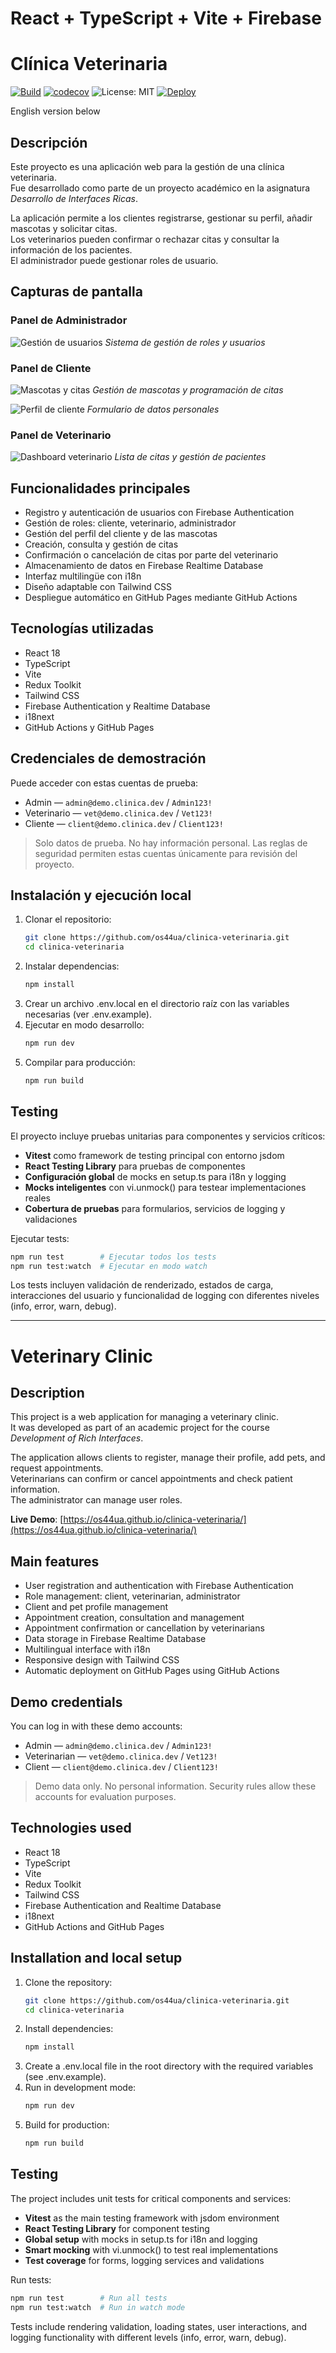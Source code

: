 # React + TypeScript + Vite + Firebase

# Clínica Veterinaria
[![Build](https://github.com/os44ua/clinica-veterinaria/actions/workflows/gh-pages.yml/badge.svg)](https://github.com/os44ua/clinica-veterinaria/actions/workflows/gh-pages.yml)
[![codecov](https://codecov.io/gh/os44ua/clinica-veterinaria/branch/main/graph/badge.svg)](https://codecov.io/gh/os44ua/clinica-veterinaria)
![License: MIT](https://img.shields.io/badge/License-MIT-yellow.svg)
[![Deploy](https://img.shields.io/badge/Demo-GitHub%20Pages-blue)](https://os44ua.github.io/clinica-veterinaria/)

English version below

## Descripción

Este proyecto es una aplicación web para la gestión de una clínica veterinaria.  
Fue desarrollado como parte de un proyecto académico en la asignatura *Desarrollo de Interfaces Ricas*.  

La aplicación permite a los clientes registrarse, gestionar su perfil, añadir mascotas y solicitar citas.  
Los veterinarios pueden confirmar o rechazar citas y consultar la información de los pacientes.  
El administrador puede gestionar roles de usuario.



## Capturas de pantalla

### Panel de Administrador
![Gestión de usuarios](./screenshots/admin-user-management.png)
*Sistema de gestión de roles y usuarios*

### Panel de Cliente
![Mascotas y citas](./screenshots/client-pets-appointments.png)
*Gestión de mascotas y programación de citas*

![Perfil de cliente](./screenshots/client-profile-form.png)
*Formulario de datos personales*

### Panel de Veterinario
![Dashboard veterinario](./screenshots/veterinarian-dashboard.png)
*Lista de citas y gestión de pacientes*



## Funcionalidades principales

- Registro y autenticación de usuarios con Firebase Authentication  
- Gestión de roles: cliente, veterinario, administrador  
- Gestión del perfil del cliente y de las mascotas  
- Creación, consulta y gestión de citas  
- Confirmación o cancelación de citas por parte del veterinario  
- Almacenamiento de datos en Firebase Realtime Database  
- Interfaz multilingüe con i18n  
- Diseño adaptable con Tailwind CSS  
- Despliegue automático en GitHub Pages mediante GitHub Actions

## Tecnologías utilizadas

- React 18  
- TypeScript  
- Vite  
- Redux Toolkit  
- Tailwind CSS  
- Firebase Authentication y Realtime Database  
- i18next  
- GitHub Actions y GitHub Pages

 ## Credenciales de demostración

Puede acceder con estas cuentas de prueba:

- Admin — `admin@demo.clinica.dev` / `Admin123!`  
- Veterinario — `vet@demo.clinica.dev` / `Vet123!`  
- Cliente — `client@demo.clinica.dev` / `Client123!`  

> Solo datos de prueba. No hay información personal. Las reglas de seguridad permiten estas cuentas únicamente para revisión del proyecto.


## Instalación y ejecución local

1. Clonar el repositorio:
   ```bash
   git clone https://github.com/os44ua/clinica-veterinaria.git
   cd clinica-veterinaria

2. Instalar dependencias:
    ```bash
    npm install
3. Crear un archivo .env.local en el directorio raíz con las variables necesarias (ver .env.example).
4. Ejecutar en modo desarrollo:
    ```bash
    npm run dev
5. Compilar para producción:
    ```bash
    npm run build

## Testing 

El proyecto incluye pruebas unitarias para componentes y servicios críticos:

- **Vitest** como framework de testing principal con entorno jsdom
- **React Testing Library** para pruebas de componentes
- **Configuración global** de mocks en setup.ts para i18n y logging
- **Mocks inteligentes** con vi.unmock() para testear implementaciones reales
- **Cobertura de pruebas** para formularios, servicios de logging y validaciones

Ejecutar tests:
```bash
npm run test        # Ejecutar todos los tests
npm run test:watch  # Ejecutar en modo watch
```

Los tests incluyen validación de renderizado, estados de carga, interacciones del usuario y funcionalidad de logging con diferentes niveles (info, error, warn, debug).

---


# Veterinary Clinic

## Description 

This project is a web application for managing a veterinary clinic.  
It was developed as part of an academic project for the course *Development of Rich Interfaces*.  

The application allows clients to register, manage their profile, add pets, and request appointments.  
Veterinarians can confirm or cancel appointments and check patient information.  
The administrator can manage user roles.

**Live Demo**: [https://os44ua.github.io/clinica-veterinaria/](https://os44ua.github.io/clinica-veterinaria/)

## Main features

- User registration and authentication with Firebase Authentication  
- Role management: client, veterinarian, administrator  
- Client and pet profile management  
- Appointment creation, consultation and management  
- Appointment confirmation or cancellation by veterinarians  
- Data storage in Firebase Realtime Database  
- Multilingual interface with i18n  
- Responsive design with Tailwind CSS  
- Automatic deployment on GitHub Pages using GitHub Actions  

## Demo credentials

You can log in with these demo accounts:

- Admin — `admin@demo.clinica.dev` / `Admin123!`  
- Veterinarian — `vet@demo.clinica.dev` / `Vet123!`  
- Client — `client@demo.clinica.dev` / `Client123!`  

> Demo data only. No personal information. Security rules allow these accounts for evaluation purposes.

## Technologies used

- React 18  
- TypeScript  
- Vite  
- Redux Toolkit  
- Tailwind CSS  
- Firebase Authentication and Realtime Database  
- i18next  
- GitHub Actions and GitHub Pages  

## Installation and local setup

1. Clone the repository:
   ```bash
   git clone https://github.com/os44ua/clinica-veterinaria.git
   cd clinica-veterinaria

2. Install dependencies:
    ```bash
    npm install
3. Create a .env.local file in the root directory with the required variables (see .env.example).
4. Run in development mode:
    ```bash
    npm run dev
5. Build for production:
    ```bash
    npm run build

## Testing

The project includes unit tests for critical components and services:

- **Vitest** as the main testing framework with jsdom environment
- **React Testing Library** for component testing
- **Global setup** with mocks in setup.ts for i18n and logging
- **Smart mocking** with vi.unmock() to test real implementations
- **Test coverage** for forms, logging services and validations

Run tests:
```bash
npm run test        # Run all tests
npm run test:watch  # Run in watch mode
```

Tests include rendering validation, loading states, user interactions, and logging functionality with different levels (info, error, warn, debug).
